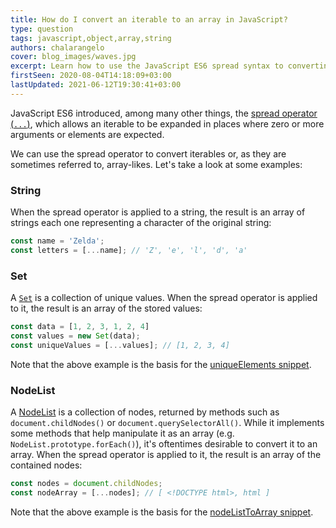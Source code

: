 ```yaml
---
title: How do I convert an iterable to an array in JavaScript?
type: question
tags: javascript,object,array,string
authors: chalarangelo
cover: blog_images/waves.jpg
excerpt: Learn how to use the JavaScript ES6 spread syntax to converting iterables to arrays and level up your code today.
firstSeen: 2020-08-04T14:18:09+03:00
lastUpdated: 2021-06-12T19:30:41+03:00
---
```


JavaScript ES6 introduced, among many other things, the [spread operator (`...`)](https://developer.mozilla.org/en-US/docs/Web/JavaScript/Reference/Operators/Spread_syntax), which allows an iterable to be expanded in places where zero or more arguments or elements are expected.

We can use the spread operator to convert iterables or, as they are sometimes referred to, array-likes. Let's take a look at some examples:

### String

When the spread operator is applied to a string, the result is an array of strings each one representing a character of the original string:

```js
const name = 'Zelda';
const letters = [...name]; // 'Z', 'e', 'l', 'd', 'a'
```

### Set

A [`Set`](https://developer.mozilla.org/en-US/docs/Web/JavaScript/Reference/Global_Objects/Set) is a collection of unique values. When the spread operator is applied to it, the result is an array of the stored values:

```js
const data = [1, 2, 3, 1, 2, 4]
const values = new Set(data);
const uniqueValues = [...values]; // [1, 2, 3, 4]
```

Note that the above example is the basis for the [uniqueElements snippet](/js/s/unique-elements).

### NodeList

A [NodeList](https://developer.mozilla.org/en-US/docs/Web/API/NodeList) is a collection of nodes, returned by methods such as `document.childNodes()` or `document.querySelectorAll()`. While it implements some methods that help manipulate it as an array (e.g. `NodeList.prototype.forEach()`), it's oftentimes desirable to convert it to an array. When the spread operator is applied to it, the result is an array of the contained nodes:

```js
const nodes = document.childNodes;
const nodeArray = [...nodes]; // [ <!DOCTYPE html>, html ]
```

Note that the above example is the basis for the [nodeListToArray snippet](js/s/node-list-to-array).
